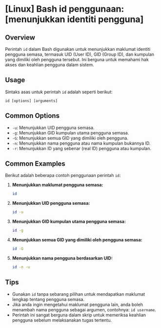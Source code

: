 # [Linux] Bash id penggunaan: [menunjukkan identiti pengguna]

## Overview
Perintah `id` dalam Bash digunakan untuk menunjukkan maklumat identiti pengguna semasa, termasuk UID (User ID), GID (Group ID), dan kumpulan yang dimiliki oleh pengguna tersebut. Ini berguna untuk memahami hak akses dan keahlian pengguna dalam sistem.

## Usage
Sintaks asas untuk perintah `id` adalah seperti berikut:

```
id [options] [arguments]
```

## Common Options
- `-u`: Menunjukkan UID pengguna semasa.
- `-g`: Menunjukkan GID kumpulan utama pengguna semasa.
- `-G`: Menunjukkan semua GID yang dimiliki oleh pengguna.
- `-n`: Menunjukkan nama pengguna atau nama kumpulan bukannya ID.
- `-r`: Menunjukkan ID yang sebenar (real ID) pengguna atau kumpulan.

## Common Examples
Berikut adalah beberapa contoh penggunaan perintah `id`:

1. **Menunjukkan maklumat pengguna semasa:**
   ```bash
   id
   ```

2. **Menunjukkan UID pengguna semasa:**
   ```bash
   id -u
   ```

3. **Menunjukkan GID kumpulan utama pengguna semasa:**
   ```bash
   id -g
   ```

4. **Menunjukkan semua GID yang dimiliki oleh pengguna semasa:**
   ```bash
   id -G
   ```

5. **Menunjukkan nama pengguna berdasarkan UID:**
   ```bash
   id -n -u
   ```

## Tips
- Gunakan `id` tanpa sebarang pilihan untuk mendapatkan maklumat lengkap tentang pengguna semasa.
- Jika anda ingin mengetahui maklumat pengguna lain, anda boleh menambah nama pengguna sebagai argumen, contohnya: `id username`.
- Perintah ini sangat berguna dalam skrip untuk memeriksa keahlian pengguna sebelum melaksanakan tugas tertentu.